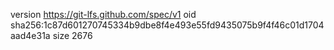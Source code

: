 version https://git-lfs.github.com/spec/v1
oid sha256:1c87d601270745334b9dbe8f4e493e55fd9435075b9f4f46c01d1704aad4e31a
size 2676

